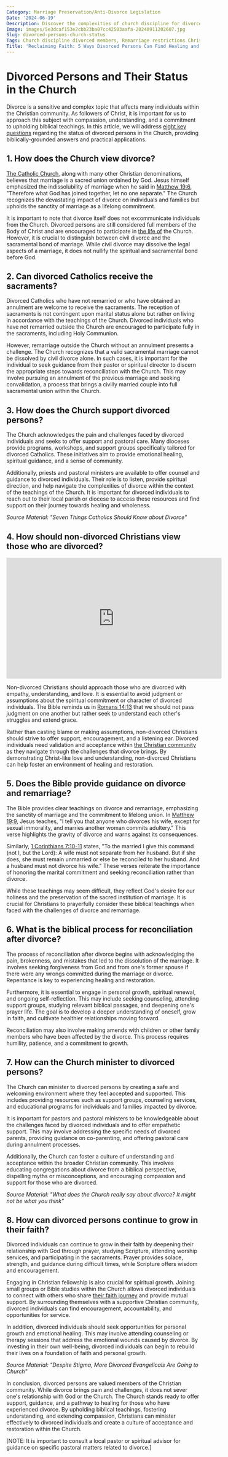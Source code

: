 ```yaml
---
Category: Marriage Preservation/Anti-Divorce Legislation
Date: '2024-06-19'
Description: Discover the complexities of church discipline for divorced members, including remarriage restrictions, restoration processes, and biblical perspectives on separation vs legal divorce in Christianity.
Image: images/5e3dcaf153e2cbb23ba07cc42503aafa-20240911202607.jpg
Slug: divorced-persons-church-status
Tags: Church discipline divorced members, Remarriage restrictions Christianity, Divorced leaders church policy, Restoration process divorced Christians, Biblical separation vs legal divorce
Title: 'Reclaiming Faith: 5 Ways Divorced Persons Can Find Healing and Renewal in the Church'
---
```


# Divorced Persons and Their Status in the Church

Divorce is a sensitive and complex topic that affects many individuals within the Christian community. As followers of Christ, it is important for us to approach this subject with compassion, understanding, and a commitment to upholding biblical teachings. In this article, we will address [eight key questions](/male-leadership-in-church) regarding the status of divorced persons in the Church, providing biblically-grounded answers and practical applications.

## 1. How does the Church view divorce?

[The Catholic Church](/key-differences-between-presbyterian-and-christian-beliefs-explained), along with many other Christian denominations, believes that marriage is a sacred union ordained by God. Jesus himself emphasized the indissolubility of marriage when he said in [Matthew 19:6](https://www.bibleref.com/Matthew/19/Matthew-19-6.html), "Therefore what God has joined together, let no one separate." The Church recognizes the devastating impact of divorce on individuals and families but upholds the sanctity of marriage as a lifelong commitment.

It is important to note that divorce itself does not excommunicate individuals from the Church. Divorced persons are still considered full members of the Body of Christ and are encouraged to participate in [the life of](/uncovering-the-divine-journey-of-jesus-exploring-the-life-of-christ) the Church. However, it is crucial to distinguish between civil divorce and the sacramental bond of marriage. While civil divorce may dissolve the legal aspects of a marriage, it does not nullify the spiritual and sacramental bond before God.

## 2. Can divorced Catholics receive the sacraments?

Divorced Catholics who have not remarried or who have obtained an annulment are welcome to receive the sacraments. The reception of sacraments is not contingent upon marital status alone but rather on living in accordance with the teachings of the Church. Divorced individuals who have not remarried outside the Church are encouraged to participate fully in the sacraments, including Holy Communion.

However, remarriage outside the Church without an annulment presents a challenge. The Church recognizes that a valid sacramental marriage cannot be dissolved by civil divorce alone. In such cases, it is important for the individual to seek guidance from their pastor or spiritual director to discern the appropriate steps towards reconciliation with the Church. This may involve pursuing an annulment of the previous marriage and seeking convalidation, a process that brings a civilly married couple into full sacramental union within the Church.

## 3. How does the Church support divorced persons?

The Church acknowledges the pain and challenges faced by divorced individuals and seeks to offer support and pastoral care. Many dioceses provide programs, workshops, and support groups specifically tailored for divorced Catholics. These initiatives aim to provide emotional healing, spiritual guidance, and a sense of community.

Additionally, priests and pastoral ministers are available to offer counsel and guidance to divorced individuals. Their role is to listen, provide spiritual direction, and help navigate the complexities of divorce within the context of the teachings of the Church. It is important for divorced individuals to reach out to their local parish or diocese to access these resources and find support on their journey towards healing and wholeness.

*Source Material: "Seven Things Catholics Should Know about Divorce"*

## 4. How should non-divorced Christians view those who are divorced?


<iframe width="560" height="315" src="https://www.youtube.com/embed/9D8g_6hukYU" frameborder="0" allow="autoplay; encrypted-media" allowfullscreen></iframe>


Non-divorced Christians should approach those who are divorced with empathy, understanding, and love. It is essential to avoid judgment or assumptions about the spiritual commitment or character of divorced individuals. The Bible reminds us in [Romans 14:13](https://www.bibleref.com/Romans/14/Romans-14-13.html) that we should not pass judgment on one another but rather seek to understand each other's struggles and extend grace.

Rather than casting blame or making assumptions, non-divorced Christians should strive to offer support, encouragement, and a listening ear. Divorced individuals need validation and acceptance within [the Christian community](/christian-cultural-institutions) as they navigate through the challenges that divorce brings. By demonstrating Christ-like love and understanding, non-divorced Christians can help foster an environment of healing and restoration.

## 5. Does the Bible provide guidance on divorce and remarriage?

The Bible provides clear teachings on divorce and remarriage, emphasizing the sanctity of marriage and the commitment to lifelong union. In [Matthew 19:9](https://www.bibleref.com/Matthew/19/Matthew-19-9.html), Jesus teaches, "I tell you that anyone who divorces his wife, except for sexual immorality, and marries another woman commits adultery." This verse highlights the gravity of divorce and warns against its consequences.

Similarly, [1 Corinthians 7:10-11](https://www.bibleref.com/1-Corinthians/7/1-Corinthians-7-10.html) states, "To the married I give this command (not I, but the Lord): A wife must not separate from her husband. But if she does, she must remain unmarried or else be reconciled to her husband. And a husband must not divorce his wife." These verses reiterate the importance of honoring the marital commitment and seeking reconciliation rather than divorce.

While these teachings may seem difficult, they reflect God's desire for our holiness and the preservation of the sacred institution of marriage. It is crucial for Christians to prayerfully consider these biblical teachings when faced with the challenges of divorce and remarriage.

## 6. What is the biblical process for reconciliation after divorce?

The process of reconciliation after divorce begins with acknowledging the pain, brokenness, and mistakes that led to the dissolution of the marriage. It involves seeking forgiveness from God and from one's former spouse if there were any wrongs committed during the marriage or divorce. Repentance is key to experiencing healing and restoration.

Furthermore, it is essential to engage in personal growth, spiritual renewal, and ongoing self-reflection. This may include seeking counseling, attending support groups, studying relevant biblical passages, and deepening one's prayer life. The goal is to develop a deeper understanding of oneself, grow in faith, and cultivate healthier relationships moving forward.

Reconciliation may also involve making amends with children or other family members who have been affected by the divorce. This process requires humility, patience, and a commitment to growth.

## 7. How can the Church minister to divorced persons?

The Church can minister to divorced persons by creating a safe and welcoming environment where they feel accepted and supported. This includes providing resources such as support groups, counseling services, and educational programs for individuals and families impacted by divorce.

It is important for pastors and pastoral ministers to be knowledgeable about the challenges faced by divorced individuals and to offer empathetic support. This may involve addressing the specific needs of divorced parents, providing guidance on co-parenting, and offering pastoral care during annulment processes.

Additionally, the Church can foster a culture of understanding and acceptance within the broader Christian community. This involves educating congregations about divorce from a biblical perspective, dispelling myths or misconceptions, and encouraging compassion and support for those who are divorced.

*Source Material: "What does the Church really say about divorce? It might not be what you think"*

## 8. How can divorced persons continue to grow in their faith?

Divorced individuals can continue to grow in their faith by deepening their relationship with God through prayer, studying Scripture, attending worship services, and participating in the sacraments. Prayer provides solace, strength, and guidance during difficult times, while Scripture offers wisdom and encouragement.

Engaging in Christian fellowship is also crucial for spiritual growth. Joining small groups or Bible studies within the Church allows divorced individuals to connect with others who share [their faith journey](/unveiling-the-power-of-bible-study-fellowship-bsf-a-comprehensive-guide-to-spiritual-growth) and provide mutual support. By surrounding themselves with a supportive Christian community, divorced individuals can find encouragement, accountability, and opportunities for service.

In addition, divorced individuals should seek opportunities for personal growth and emotional healing. This may involve attending counseling or therapy sessions that address the emotional wounds caused by divorce. By investing in their own well-being, divorced individuals can begin to rebuild their lives on a foundation of faith and personal growth.

*Source Material: "Despite Stigma, More Divorced Evangelicals Are Going to Church"*

In conclusion, divorced persons are valued members of the Christian community. While divorce brings pain and challenges, it does not sever one's relationship with God or the Church. The Church stands ready to offer support, guidance, and a pathway to healing for those who have experienced divorce. By upholding biblical teachings, fostering understanding, and extending compassion, Christians can minister effectively to divorced individuals and create a culture of acceptance and restoration within the Church.

[NOTE: It is important to consult a local pastor or spiritual advisor for guidance on specific pastoral matters related to divorce.]